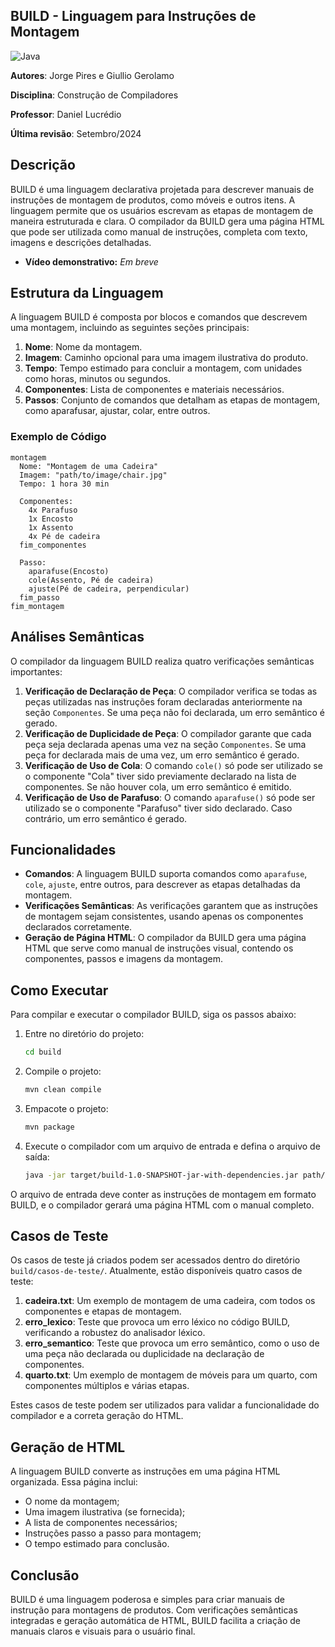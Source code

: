 ## BUILD - Linguagem para Instruções de Montagem

![Java](https://img.shields.io/badge/java-%23ED8B00.svg?style=for-the-badge&logo=openjdk&logoColor=white)

**Autores**: Jorge Pires e Giullio Gerolamo

**Disciplina**: Construção de Compiladores

**Professor**: Daniel Lucrédio  

**Última revisão**: Setembro/2024  


## Descrição
BUILD é uma linguagem declarativa projetada para descrever manuais de instruções de montagem de produtos, como móveis e outros itens. A linguagem permite que os usuários escrevam as etapas de montagem de maneira estruturada e clara. O compilador da BUILD gera uma página HTML que pode ser utilizada como manual de instruções, completa com texto, imagens e descrições detalhadas.

- **Vídeo demonstrativo:** *Em breve*

## Estrutura da Linguagem
A linguagem BUILD é composta por blocos e comandos que descrevem uma montagem, incluindo as seguintes seções principais:

1. **Nome**: Nome da montagem.
2. **Imagem**: Caminho opcional para uma imagem ilustrativa do produto.
3. **Tempo**: Tempo estimado para concluir a montagem, com unidades como horas, minutos ou segundos.
4. **Componentes**: Lista de componentes e materiais necessários.
5. **Passos**: Conjunto de comandos que detalham as etapas de montagem, como aparafusar, ajustar, colar, entre outros.

### Exemplo de Código

```build
montagem
  Nome: "Montagem de uma Cadeira"
  Imagem: "path/to/image/chair.jpg"
  Tempo: 1 hora 30 min

  Componentes:
    4x Parafuso
    1x Encosto
    1x Assento
    4x Pé de cadeira
  fim_componentes

  Passo:
    aparafuse(Encosto)
    cole(Assento, Pé de cadeira)
    ajuste(Pé de cadeira, perpendicular)
  fim_passo
fim_montagem
```

## Análises Semânticas

O compilador da linguagem BUILD realiza quatro verificações semânticas importantes:

1. **Verificação de Declaração de Peça**: O compilador verifica se todas as peças utilizadas nas instruções foram declaradas anteriormente na seção `Componentes`. Se uma peça não foi declarada, um erro semântico é gerado.
2. **Verificação de Duplicidade de Peça**: O compilador garante que cada peça seja declarada apenas uma vez na seção `Componentes`. Se uma peça for declarada mais de uma vez, um erro semântico é gerado.
3. **Verificação de Uso de Cola**: O comando `cole()` só pode ser utilizado se o componente "Cola" tiver sido previamente declarado na lista de componentes. Se não houver cola, um erro semântico é emitido.
4. **Verificação de Uso de Parafuso**: O comando `aparafuse()` só pode ser utilizado se o componente "Parafuso" tiver sido declarado. Caso contrário, um erro semântico é gerado.

## Funcionalidades

- **Comandos**: A linguagem BUILD suporta comandos como `aparafuse`, `cole`, `ajuste`, entre outros, para descrever as etapas detalhadas da montagem.
- **Verificações Semânticas**: As verificações garantem que as instruções de montagem sejam consistentes, usando apenas os componentes declarados corretamente.
- **Geração de Página HTML**: O compilador da BUILD gera uma página HTML que serve como manual de instruções visual, contendo os componentes, passos e imagens da montagem.

## Como Executar

Para compilar e executar o compilador BUILD, siga os passos abaixo:

1. Entre no diretório do projeto:
   ```bash
   cd build
   ```

2. Compile o projeto:
   ```bash
   mvn clean compile
   ```

3. Empacote o projeto:
   ```bash
   mvn package
   ```

4. Execute o compilador com um arquivo de entrada e defina o arquivo de saída:
   ```bash
   java -jar target/build-1.0-SNAPSHOT-jar-with-dependencies.jar path/entrada.txt saida/saida.html
   ```

O arquivo de entrada deve conter as instruções de montagem em formato BUILD, e o compilador gerará uma página HTML com o manual completo.

## Casos de Teste

Os casos de teste já criados podem ser acessados dentro do diretório `build/casos-de-teste/`. Atualmente, estão disponíveis quatro casos de teste:

1. **cadeira.txt**: Um exemplo de montagem de uma cadeira, com todos os componentes e etapas de montagem.
2. **erro_lexico**: Teste que provoca um erro léxico no código BUILD, verificando a robustez do analisador léxico.
3. **erro_semantico**: Teste que provoca um erro semântico, como o uso de uma peça não declarada ou duplicidade na declaração de componentes.
4. **quarto.txt**: Um exemplo de montagem de móveis para um quarto, com componentes múltiplos e várias etapas.

Estes casos de teste podem ser utilizados para validar a funcionalidade do compilador e a correta geração do HTML.

## Geração de HTML

A linguagem BUILD converte as instruções em uma página HTML organizada. Essa página inclui:
- O nome da montagem;
- Uma imagem ilustrativa (se fornecida);
- A lista de componentes necessários;
- Instruções passo a passo para montagem;
- O tempo estimado para conclusão.

## Conclusão

BUILD é uma linguagem poderosa e simples para criar manuais de instrução para montagens de produtos. Com verificações semânticas integradas e geração automática de HTML, BUILD facilita a criação de manuais claros e visuais para o usuário final.
